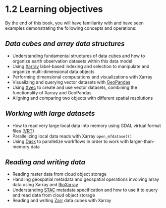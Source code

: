 # 1.2 Learning objectives
By the end of this book, you will have familiarity with and have seen examples demonstrating the following concepts and operations: 

## *Data cubes and array data structures*
- Understanding fundamental structures of data cubes and how to organize earth observation datasets within this data model
- Using [Xarray](https://xarray.dev/) label-based indexing and selection to manipulate and organize multi-dimensional data objects
- Performing dimensional computations and visualizations with Xarray
- Visualizing and querying vector datasets with [GeoPandas](https://geopandas.org/en/stable/)
- Using [Xvec](https://xvec.readthedocs.io/en/stable/) to create and use vector datasets, combining the functionality of Xarray and GeoPandas 
- Aligning and comparing two objects with different spatial resolutions

## *Working with large datasets*
- How to read very large local data into memory using GDAL virtual format files ([VRT](https://gdal.org/en/stable/drivers/raster/vrt.html)) 
- Parallelizing local data reads with Xarray `open_mfdataset()`
- Using [Dask](https://www.dask.org/) to parallelize workflows in order to work with larger-than-memory data

## *Reading and writing data*
- Reading raster data from cloud object storage
- Handling geospatial metadata and geospatial operations involving array data using Xarray and [RioXarray](https://corteva.github.io/rioxarray/stable/index.html)
- Understanding [STAC](https://stacspec.org/en) metadata specification and how to use it to query and read data from cloud object storage
- Reading and writing [Zarr](https://zarr.readthedocs.io/en/stable/) data cubes with Xarray

